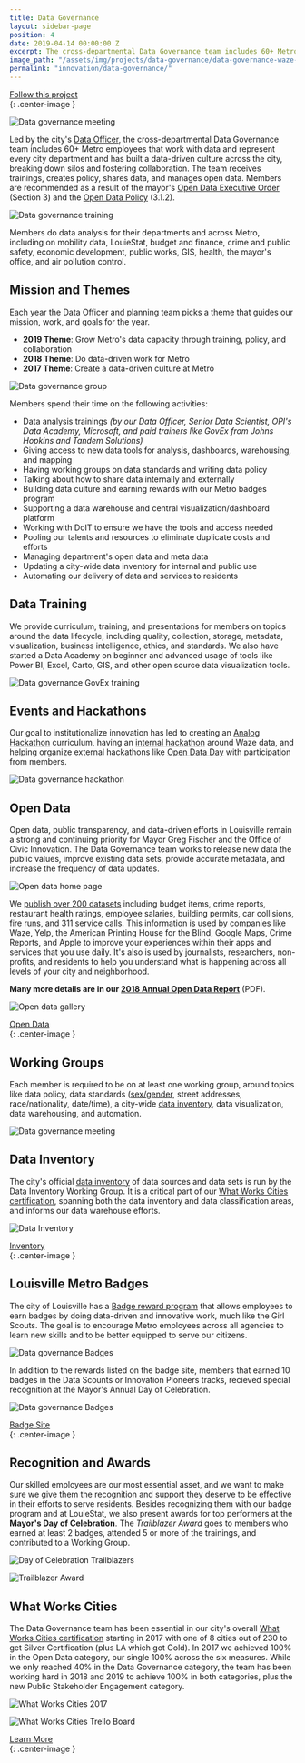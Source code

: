 ```yaml
---
title: Data Governance
layout: sidebar-page
position: 4
date: 2019-04-14 00:00:00 Z
excerpt: The cross-departmental Data Governance team includes 60+ Metro employees that work with data and represent every city department. The team receives trainings, creates policy, shares data, and manages open data. 
image_path: "/assets/img/projects/data-governance/data-governance-waze-hackathon.jpg"
permalink: "innovation/data-governance/"
---
```


<div class="end-xs hidden-xs col-md-4 button-wrap">
<a class="usa-button usa-button-outline link--external" href="https://public.govdelivery.com/accounts/KYLOUISVILLE/subscriber/new?category_id=KYLOUISVILLE_C70" target="_blank">Follow this project</a>
</div>{: .center-image }

![Data governance meeting](/assets/img/projects/data-governance/datagov-meeting444.jpg)

Led by the city's [Data Officer](https://twitter.com/LouDataOfficer), the cross-departmental Data Governance team includes 60+ Metro employees that work with data and represent every city department and has built a data-driven culture across the city, breaking down silos and fostering collaboration.  The team receives trainings, creates policy, shares data, and manages open data.  Members are recommended as a result of the mayor's [Open Data Executive Order](https://data.louisvilleky.gov/mayor-fischers-open-data-executive-order) (Section 3) and the [Open Data Policy](https://data.louisvilleky.gov/open-data-policy) (3.1.2).

![Data governance training](/assets/img/projects/data-governance/datagov-govex4.jpg)

Members do data analysis for their departments and across Metro, including on mobility data, LouieStat, budget and finance, crime and public safety, economic development, public works, GIS, health, the mayor's office, and air pollution control.

## Mission and Themes

Each year the Data Officer and planning team picks a theme that guides our mission, work, and goals for the year.  

- **2019 Theme**: Grow Metro's data capacity through training, policy, and collaboration
- **2018 Theme**: Do data-driven work for Metro 
- **2017 Theme**: Create a data-driven culture at Metro 

![Data governance group](/assets/img/projects/data-governance/datagov-govex.jpg)

Members spend their time on the following activities:

- Data analysis trainings *(by our Data Officer, Senior Data Scientist, OPI's Data Academy, Microsoft, and paid trainers like GovEx from Johns Hopkins and Tandem Solutions)*
- Giving access to new data tools for analysis, dashboards, warehousing, and mapping
- Having working groups on data standards and writing data policy
- Talking about how to share data internally and externally
- Building data culture and earning rewards with our Metro badges program
- Supporting a data warehouse and central visualization/dashboard platform
- Working with DoIT to ensure we have the tools and access needed
- Pooling our talents and resources to eliminate duplicate costs and efforts
- Managing department's open data and meta data
- Updating a city-wide data inventory for internal and public use
- Automating our delivery of data and services to residents


## Data Training

We provide curriculum, training, and presentations for members on topics around the data lifecycle, including quality, collection, storage, metadata, visualization, business intelligence, ethics, and standards.  We also have started a Data Academy on beginner and advanced usage of tools like Power BI, Excel, Carto, GIS, and other open source data visualization tools. 

![Data governance GovEx training](/assets/img/projects/data-governance/datagov-govex3.jpg)

## Events and Hackathons

Our goal to institutionalize innovation has led to creating an [Analog Hackathon](https://medium.com/louisville-metro-opi2/analog-hackathons-engagement-and-ideas-without-tech-86b2a78f2473) curriculum, having an [internal hackathon](https://medium.com/louisville-metro-opi2/waze-louisvilles-first-internal-hackathon-647363a85392) around Waze data, and helping organize external hackathons like [Open Data Day](https://medium.com/louisville-metro-opi2/louisvilles-open-data-day-public-safety-alexa-firearms-e09fec2f6f7e) with participation from members.

![Data governance hackathon](/assets/img/projects/data-governance/datagovernance-hackathon.jpg)

## Open Data

Open data, public transparency, and data-driven efforts in Louisville remain a strong and continuing priority for Mayor Greg
Fischer and the Office of Civic Innovation.  The Data Governance team works to release new data the public values, improve existing data sets, provide accurate metadata, and increase the frequency of data updates. 

![Open data home page](/assets/img/projects/opendata/opendata-homepage.jpg)

We [publish over 200 datasets](https://data.louisvilleky.gov/) including budget items, crime reports, restaurant health ratings, employee salaries, building permits, car collisions, fire runs, and 311 service calls.  This information is used by companies like Waze, Yelp, the American Printing House for the Blind, Google Maps, Crime Reports, and Apple to improve your experiences within their apps and services that you use daily.   It's also is used by journalists, researchers, non-profits, and residents to help you understand what is happening across all levels of your city and neighborhood.

**Many more details are in our [2018 Annual Open Data Report](https://medium.com/louisville-metro-opi2/louisville-annual-open-data-report-2018-314c958dfe52)** (PDF).

![Open data gallery](/assets/img/projects/opendata/opendata-gallery.jpg)

<div class="end-xs hidden-xs col-md-4 button-wrap">
<a class="usa-button usa-button-outline link--external" href="https://data.louisvilleky.gov" target="_blank">Open Data</a>
</div>{: .center-image }

## Working Groups

Each member is required to be on at least one working group, around topics like data policy, data standards ([sex/gender](https://data.louisvilleky.gov/dataset/policy-documents), street addresses, race/nationality, date/time), a city-wide [data inventory](https://data.louisvilleky.gov/inventory), data visualization, data warehousing, and automation.

![Data governance meeting](/assets/img/projects/data-governance/datagov-meeting745.jpg)

## Data Inventory

The city's official [data inventory](https://data.louisvilleky.gov/inventory) of data sources and data sets is run by the Data Inventory Working Group.  It is a critical part of our [What Works Cities certification](https://medium.com/@WhatWorksCities/louisville-a-data-savvy-approach-from-louielab-to-louiestat-6801da2b3d5a), spanning both the data inventory and data classification areas, and informs our data warehouse efforts.

![Data Inventory](/assets/img/projects/data-governance/datagov-inventory.jpg)

<div class="end-xs hidden-xs col-md-4 button-wrap">
<a class="usa-button usa-button-outline link--external" href="https://data.louisvilleky.gov/inventory" target="_blank">Inventory</a>
</div>{: .center-image }

## Louisville Metro Badges

The city of Louisville has a [Badge reward program](https://www.badgelist.com/Louisville-Metro-Badges) that allows employees to earn badges by doing data-driven and innovative work, much like the Girl Scouts.   The goal is to encourage Metro employees across all agencies to learn new skills and to be better equipped to serve our citizens.

![Data governance Badges](/assets/img/projects/data-governance/datagov-badges.png)

In addition to the rewards listed on the badge site, members that earned 10 badges in the Data Scounts or Innovation Pioneers tracks, recieved special recognition at the Mayor's Annual Day of Celebration.

![Data governance Badges](/assets/img/projects/data-governance/datagov-badgecertificate.jpg)

<div class="end-xs hidden-xs col-md-4 button-wrap">
<a class="usa-button usa-button-outline link--external" href="https://louisvilleky.gov/government/performance-improvement-innovation/louisville-metro-badges" target="_blank">Badge Site</a>
</div>{: .center-image }

## Recognition and Awards

Our skilled employees are our most essential asset, and we want to make sure we give them the recognition and support they deserve to be effective in their efforts to serve residents.  Besides recognizing them with our badge program and at LouieStat, we also present awards for top performers at the **Mayor's Day of Celebration**.  The *Trailblazer Award* goes to members who earned at least 2 badges, attended 5 or more of the trainings, and contributed to a Working Group.

![Day of Celebration Trailblazers](/assets/img/projects/data-governance/datagov-trailblazers.jpg)


![Trailblazer Award](/assets/img/projects/data-governance/datagov-trailblazer-awards.jpg)

## What Works Cities

The Data Governance team has been essential in our city's overall [What Works Cities certification](https://medium.com/@WhatWorksCities/louisville-a-data-savvy-approach-from-louielab-to-louiestat-6801da2b3d5a) starting in 2017 with one of 8 cities out of 230 to get Silver Certification (plus LA which got Gold).  In 2017 we achieved 100% in the Open Data category, our single 100% across the six measures. While we only reached 40% in the Data Governance category, the team has been working hard in 2018 and 2019 to achieve 100% in both categories, plus the new Public Stakeholder Engagement category.  

![What Works Cities 2017](/assets/img/projects/data-governance/datagov-wwc2017.jpg)

![What Works Cities Trello Board](/assets/img/projects/data-governance/datagov-wwc.jpg)

<div class="end-xs hidden-xs col-md-4 button-wrap">
<a class="usa-button usa-button-outline link--external" href="https://projects.lsvll.io/projects/data-governance/">Learn More</a>
</div>{: .center-image }
